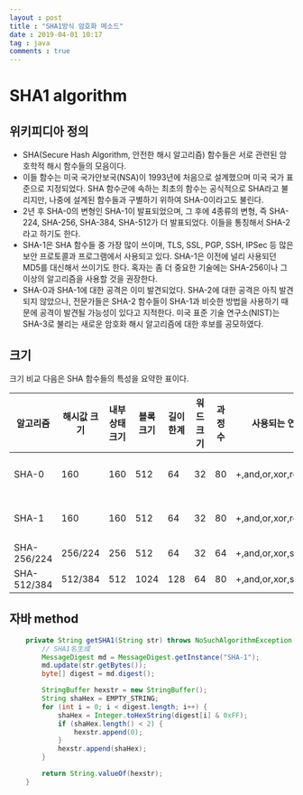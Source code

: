 ```yaml
---
layout : post
title : "SHA1방식 암호화 메소드"
date : 2019-04-01 10:17
tag : java
comments : true
---
```


# SHA1 algorithm

## 위키피디아 정의
- SHA(Secure Hash Algorithm, 안전한 해시 알고리즘) 함수들은 서로 관련된 암호학적 해시 함수들의 모음이다. 
- 이들 함수는 미국 국가안보국(NSA)이 1993년에 처음으로 설계했으며 미국 국가 표준으로 지정되었다. SHA 함수군에 속하는 최초의 함수는 공식적으로 SHA라고 불리지만, 나중에 설계된 함수들과 구별하기 위하여 SHA-0이라고도 불린다. 
- 2년 후 SHA-0의 변형인 SHA-1이 발표되었으며, 그 후에 4종류의 변형, 즉 SHA-224, SHA-256, SHA-384, SHA-512가 더 발표되었다. 이들을 통칭해서 SHA-2라고 하기도 한다.
- SHA-1은 SHA 함수들 중 가장 많이 쓰이며, TLS, SSL, PGP, SSH, IPSec 등 많은 보안 프로토콜과 프로그램에서 사용되고 있다. SHA-1은 이전에 널리 사용되던 MD5를 대신해서 쓰이기도 한다. 혹자는 좀 더 중요한 기술에는 SHA-256이나 그 이상의 알고리즘을 사용할 것을 권장한다.
- SHA-0과 SHA-1에 대한 공격은 이미 발견되었다. SHA-2에 대한 공격은 아직 발견되지 않았으나, 전문가들은 SHA-2 함수들이 SHA-1과 비슷한 방법을 사용하기 때문에 공격이 발견될 가능성이 있다고 지적한다. 미국 표준 기술 연구소(NIST)는 SHA-3로 불리는 새로운 암호화 해시 알고리즘에 대한 후보를 공모하였다.

## 크기
크기 비교
다음은 SHA 함수들의 특성을 요약한 표이다.

알고리즘 | 해시값 크기	| 내부 상태 크기	| 블록 크기	| 길이 한계	| 워드 크기	| 과정 수	| 사용되는 연산	| 충돌
-- | -- | -- | -- | -- | -- | -- | -- | -- |
SHA-0 | 160 | 160 | 512 | 64 | 32 | 80 | +,and,or,xor,rotl	|발견됨
SHA-1 | 160 | 160 | 512 | 64 | 32 | 80 | +,and,or,xor,rotl	|발견됨
SHA-256/224 | 256/224 | 256 | 512 | 64 | 32 | 64 | +,and,or,xor,shr,rotr	|-
SHA-512/384 | 512/384 | 512 | 1024 | 128 | 64 | 80 | +,and,or,xor,shr,rotr	|-

## 자바 method

```java
	private String getSHA1(String str) throws NoSuchAlgorithmException {
		// SHA1名生成
		MessageDigest md = MessageDigest.getInstance("SHA-1");
		md.update(str.getBytes());
		byte[] digest = md.digest();

		StringBuffer hexstr = new StringBuffer();
		String shaHex = EMPTY_STRING;
		for (int i = 0; i < digest.length; i++) {
			shaHex = Integer.toHexString(digest[i] & 0xFF);
			if (shaHex.length() < 2) {
				hexstr.append(0);
			}
			hexstr.append(shaHex);
		}

		return String.valueOf(hexstr);
	}
  ```
